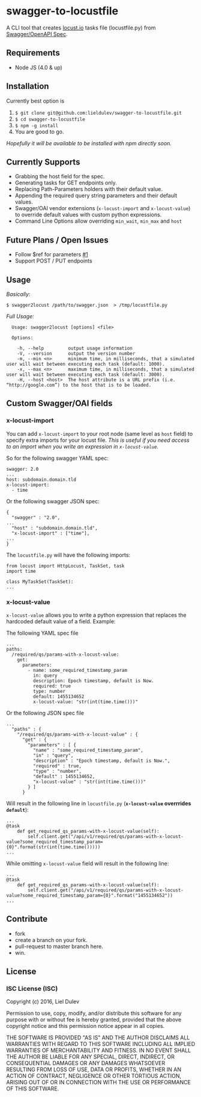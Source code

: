 # swagger-to-locustfile
A CLI tool that creates [locust.io](http://locust.io) tasks file (locustfile.py) from [Swagger/OpenAPI Spec](https://github.com/OAI/OpenAPI-Specification).

## Requirements
* Node JS (4.0 & up)

## Installation
Currently best option is

  1. `$ git clone git@github.com:lieldulev/swagger-to-locustfile.git`
  2. `$ cd swagger-to-locustfile`
  3. `$ npm -g install`
  4. You are good to go.

_Hopefully it will be available to be installed with npm directly soon._

## Currently Supports
* Grabbing the host field for the spec.
* Generating tasks for GET endpoints only.
* Replacing Path-Parameters holders with their default value.
* Appending the required query string parameters and their default values.
* Swagger/OAI vendor extensions (`x-locust-import` and `x-locust-value`) to override default values with custom python expressions.
* Command Line Options allow overriding `min_wait`, `min_max` and `host`

## Future Plans / Open Issues
* Follow $ref for parameters [#1](https://github.com/lieldulev/swagger-to-locustfile/issues/1)
* Support POST / PUT endpoints

## Usage

_Basically:_

`$ swagger2locust /path/to/swagger.json  > /tmp/locustfile.py`


_Full Usage:_

```
  Usage: swagger2locust [options] <file>

  Options:

    -h, --help         output usage information
    -V, --version      output the version number
    -m, --min <n>      minimum time, in milliseconds, that a simulated user will wait between executing each task (default: 1000).
    -x, --max <n>      maximum time, in milliseconds, that a simulated user will wait between executing each task (default: 3000).
    -H, --host <host>  The host attribute is a URL prefix (i.e. “http://google.com”) to the host that is to be loaded.

```

## Custom Swagger/OAI fields

### x-locust-import

You can add `x-locust-import` to your root node (same level as `host` field) to specify extra imports for your locust file. _This is useful if you need access to an import when you write an expression in `x-locust-value`._

So for the following swagger YAML spec:
```
swagger: 2.0
...
host: subdomain.domain.tld
x-locust-import:
  - time
``` 

Or the following swagger JSON spec:
```
{
  "swagger" : "2.0",
...
  "host" : "subdomain.domain.tld",
  "x-locust-import" : ["time"],
...
}
```

The `locustfile.py` will have the following imports:

```
from locust import HttpLocust, TaskSet, task
import time

class MyTaskSet(TaskSet):
...
```

### x-locust-value

`x-locust-value` allows you to write a python expression that replaces the hardcoded
default value of a field. 
Example:

The following YAML spec file
```
...
paths:
  /required/qs/params-with-x-locust-value:
    get:
      parameters:
        - name: some_required_timestamp_param
          in: query
          description: Epoch timestamp, default is Now.
          required: true
          type: number
          default: 1455134652
          x-locust-value: "str(int(time.time()))"
```

Or the following JSON spec file
```
...
  "paths" : {
    "/required/qs/params-with-x-locust-value" : {
      "get" : {
        "parameters" : [ {
          "name" : "some_required_timestamp_param",
          "in" : "query",
          "description" : "Epoch timestamp, default is Now.",
          "required" : true,
          "type" : "number",
          "default" : 1455134652,
          "x-locust-value" : "str(int(time.time()))"
        } ]
      }
```

Will result in the following line in `locustfile.py` (__`x-locust-value`
overrrides `default`__): 

```
...
@task
    def get_required_qs_params-with-x-locust-value(self):
        self.client.get("/api/v1/required/qs/params-with-x-locust-value?some_required_timestamp_param={0}".format(str(int(time.time()))))
...
```

While omitting `x-locust-value` field will result in the following line:

```
...
@task
    def get_required_qs_params-with-x-locust-value(self):
        self.client.get("/api/v1/required/qs/params-with-x-locust-value?some_required_timestamp_param={0}".format("1455134652"))
...
```


## Contribute 
  * fork
  * create a branch on your fork.
  * pull-request to master branch here.
  * win.
  
## License

### ISC License (ISC)
Copyright (c) 2016, Liel Dulev

Permission to use, copy, modify, and/or distribute this software for any purpose with or without fee is hereby granted, provided that the above copyright notice and this permission notice appear in all copies.

THE SOFTWARE IS PROVIDED "AS IS" AND THE AUTHOR DISCLAIMS ALL WARRANTIES WITH REGARD TO THIS SOFTWARE INCLUDING ALL IMPLIED WARRANTIES OF MERCHANTABILITY AND FITNESS. IN NO EVENT SHALL THE AUTHOR BE LIABLE FOR ANY SPECIAL, DIRECT, INDIRECT, OR CONSEQUENTIAL DAMAGES OR ANY DAMAGES WHATSOEVER RESULTING FROM LOSS OF USE, DATA OR PROFITS, WHETHER IN AN ACTION OF CONTRACT, NEGLIGENCE OR OTHER TORTIOUS ACTION, ARISING OUT OF OR IN CONNECTION WITH THE USE OR PERFORMANCE OF THIS SOFTWARE.
